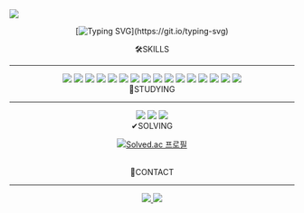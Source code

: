 <img src="https://capsule-render.vercel.app/api?type=waving&color=9966FF&height=250&section=header&text=Cheonwooo&fontColor=FFFFFF" />

<div align=center>

[![Typing SVG](https://readme-typing-svg.demolab.com?font=Fira+Code&size=25&pause=1000&color=9966FF&center=true&vCenter=true&width=600&lines=Hi%2C+I'm+HyeonWoo+Cheon!)](https://git.io/typing-svg)

🛠SKILLS
<hr>
<img src="https://img.shields.io/badge/Java-ED8B00?style=flat-square&logo=openjdk&logoColor=white" /> 
<img src="https://img.shields.io/badge/Kotlin-7F52FF?style=flat-square&logo=Kotlin&logoColor=white"> 
<img src="https://img.shields.io/badge/Spring Boot-6DB33F?style=flat-square&logo=SpringBoot&logoColor=white"> 
<img src="https://img.shields.io/badge/MySQL-4479A1?style=flat-square&logo=MySQL&logoColor=white"> 
<img src="https://img.shields.io/badge/Redis-DC382D?style=flat-square&logo=Redis&logoColor=white">

<img src="https://img.shields.io/badge/Docker-2496ED?style=flat-square&logo=Docker&logoColor=white">
<img src="https://img.shields.io/badge/Kubernetes-326CE5?style=flat-square&logo=kubernetes&logoColor=white"> 
<img src="https://img.shields.io/badge/Helm-0F1689?style=flat-square&logo=helm&logoColor=white"> 
<img src="https://img.shields.io/badge/Argo-EF7B4D?style=flat-square&logo=Argo&logoColor=white">
<img src="https://img.shields.io/badge/Jenkins-D24939?style=flat-square&logo=Jenkins&logoColor=white">

<img src="https://img.shields.io/badge/prometheus-E6522C?style=flat-square&logo=prometheus&logoColor=white">  
<img src="https://img.shields.io/badge/Loki-FFA600?style=flat-square&logo=grafana&logoColor=white"> 
<img src="https://img.shields.io/badge/Promtail-FFA600?style=flat-square&logo=grafana&logoColor=white">
<img src="https://img.shields.io/badge/Grafana-F46800?style=flat-square&logo=grafana&logoColor=white">

<img src="https://img.shields.io/badge/Jira-0052CC?style=flat-square&logo=jira&logoColor=white">
<img src="https://img.shields.io/badge/Confluence-172B4D?style=flat-square&logo=confluence&logoColor=white">


<br>
📝STUDYING
<hr>
<img src="https://img.shields.io/badge/Java-ED8B00?style=flat-square&logo=openjdk&logoColor=white" /> 
<img src="https://img.shields.io/badge/Kotlin-7F52FF?style=flat-square&logo=Kotlin&logoColor=white"> 
<img src="https://img.shields.io/badge/Spring Boot-6DB33F?style=flat-square&logo=SpringBoot&logoColor=white">

<br>
✔SOLVING

[![Solved.ac
프로필](http://mazassumnida.wtf/api/generate_badge?boj=gusdn3719)](https://solved.ac/gusdn3719)

<br>
📩CONTACT
<hr>
<a href="mailto:gusdn3719@gmail.com" target="_blank">
<img src="https://img.shields.io/badge/Gmail-EA4335.svg?style=flat-square&logo=Gmail&logoColor=white"/>
</a>
<a href="https://cheonu.tistory.com" target="_blank">
<img src="https://img.shields.io/badge/Blog-181717.svg?style=flat-square&logo=tistory&logoColor=white"/>
</a>
</div>
